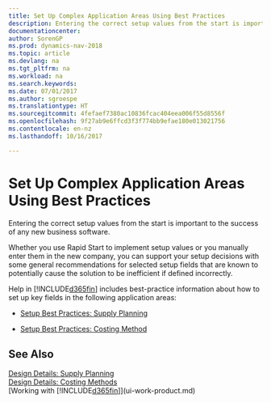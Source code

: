 ```yaml
---
title: Set Up Complex Application Areas Using Best Practices
description: Entering the correct setup values from the start is important to the success of any new business software.
documentationcenter: 
author: SorenGP
ms.prod: dynamics-nav-2018
ms.topic: article
ms.devlang: na
ms.tgt_pltfrm: na
ms.workload: na
ms.search.keywords: 
ms.date: 07/01/2017
ms.author: sgroespe
ms.translationtype: HT
ms.sourcegitcommit: 4fefaef7380ac10836fcac404eea006f55d8556f
ms.openlocfilehash: 9f27ab9e6ffcd3f3f774bb9efae180e013021756
ms.contentlocale: en-nz
ms.lasthandoff: 10/16/2017

---
```

# <a name="set-up-complex-application-areas-using-best-practices"></a>Set Up Complex Application Areas Using Best Practices
Entering the correct setup values from the start is important to the success of any new business software.  

 Whether you use Rapid Start to implement setup values or you manually enter them in the new company, you can support your setup decisions with some general recommendations for selected setup fields that are known to potentially cause the solution to be inefficient if defined incorrectly.  

 Help in [!INCLUDE[d365fin](includes/d365fin_md.md)] includes best-practice information about how to set up key fields in the following application areas:  

-   [Setup Best Practices: Supply Planning](setup-best-practices-supply-planning.md)  

-   [Setup Best Practices: Costing Method](setup-best-practices-costing-method.md)  

## <a name="see-also"></a>See Also  
 [Design Details: Supply Planning](design-details-supply-planning.md)   
 [Design Details: Costing Methods](design-details-costing-methods.md)  
 [Working with [!INCLUDE[d365fin](includes/d365fin_md.md)]](ui-work-product.md)

